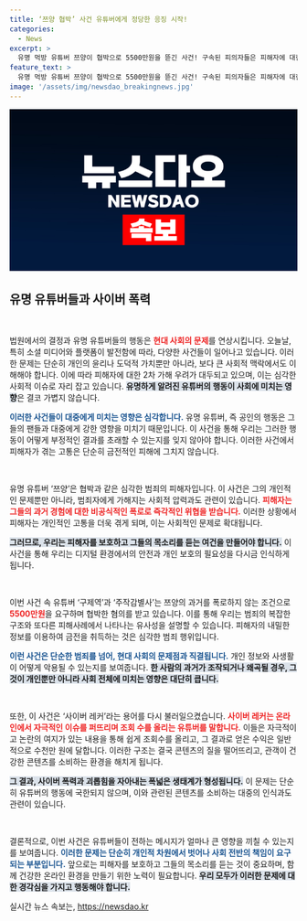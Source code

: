 ```yaml
---
title: ‘쯔양 협박’ 사건 유튜버에게 정당한 응징 시작!
categories:
  - News
excerpt: >
  유명 먹방 유튜버 쯔양이 협박으로 5500만원을 뜯긴 사건! 구속된 피의자들은 피해자에 대한 2차 가해 우려로 구치소에 수감됐다. 이 사건의 진실은 무엇일까? 클릭해서 궁금증을 풀어보세요!
feature_text: >
  유명 먹방 유튜버 쯔양이 협박으로 5500만원을 뜯긴 사건! 구속된 피의자들은 피해자에 대한 2차 가해 우려로 구치소에 수감됐다. 이 사건의 진실은 무엇일까? 클릭해서 궁금증을 풀어보세요!
image: '/assets/img/newsdao_breakingnews.jpg'
---
```


<p><img src="/assets/img/newsdao_breakingnews.jpg" alt="firstkoreanews 속보" /></p>

<h2 data-ke-size="size26">유명 유튜버들과 사이버 폭력</h2>

<p data-ke-size="size16">&nbsp;</p>

<p>법원에서의 결정과 유명 유튜버들의 행동은 <b><span style="color: #ee2323;">현대 사회의 문제</span></b>를 연상시킵니다. 오늘날, 특히 소셜 미디어와 플랫폼이 발전함에 따라, 다양한 사건들이 일어나고 있습니다. 이러한 문제는 단순히 개인의 윤리나 도덕적 가치뿐만 아니라, 보다 큰 사회적 맥락에서도 이해해야 합니다. 이에 따라 피해자에 대한 2차 가해 우려가 대두되고 있으며, 이는 심각한 사회적 이슈로 자리 잡고 있습니다. <b><span style="background-color: #21538527;">유명하게 알려진 유튜버의 행동이 사회에 미치는 영향</span></b>은 결코 가볍지 않습니다. </p>

<p><b><span style="color: #1a5490;">이러한 사건들이 대중에게 미치는 영향은 심각합니다.</span></b> 유명 유튜버, 즉 공인의 행동은 그들의 팬들과 대중에게 강한 영향을 미치기 때문입니다. 이 사건을 통해 우리는 그러한 행동이 어떻게 부정적인 결과를 초래할 수 있는지를 잊지 않아야 합니다. 이러한 사건에서 피해자가 겪는 고통은 단순히 금전적인 피해에 그치지 않습니다. </p>

<p data-ke-size="size16">&nbsp;</p>

<p>유명 유튜버 ‘쯔양’은 협박과 같은 심각한 범죄의 피해자입니다. 이 사건은 그의 개인적인 문제뿐만 아니라, 범죄자에게 가해지는 사회적 압력과도 관련이 있습니다. <b><span style="color: #ee2323;">피해자는 그들의 과거 경험에 대한 비공식적인 폭로로 즉각적인 위협을 받습니다.</span></b> 이러한 상황에서 피해자는 개인적인 고통을 더욱 겪게 되며, 이는 사회적인 문제로 확대됩니다. </p>

<p><b><span style="background-color: #21538527;">그러므로, 우리는 피해자를 보호하고 그들의 목소리를 듣는 여건을 만들어야 합니다.</span></b> 이 사건을 통해 우리는 디지털 환경에서의 안전과 개인 보호의 필요성을 다시금 인식하게 됩니다. </p>

<p data-ke-size="size16">&nbsp;</p>

<p>이번 사건 속 유튜버 ‘구제역’과 ‘주작감별사’는 쯔양의 과거를 폭로하지 않는 조건으로 <b><span style="color: #ee2323;">5500만원</span></b>을 요구하며 협박한 혐의를 받고 있습니다. 이를 통해 우리는 범죄의 복잡한 구조와 또다른 피해사례에서 나타나는 유사성을 설명할 수 있습니다. 피해자의 내밀한 정보를 이용하여 금전을 취득하는 것은 심각한 범죄 행위입니다. </p>

<p><b><span style="color: #1a5490;">이런 사건은 단순한 범죄를 넘어, 현대 사회의 문제점과 직결됩니다.</span></b> 개인 정보와 사생활이 어떻게 악용될 수 있는지를 보여줍니다. <b><span style="background-color: #21538527;">한 사람의 과거가 조작되거나 왜곡될 경우, 그것이 개인뿐만 아니라 사회 전체에 미치는 영향은 대단히 큽니다.</span></b></p>

<p data-ke-size="size16">&nbsp;</p>

<p>또한, 이 사건은 ‘사이버 레커’라는 용어를 다시 불러일으켰습니다. <b><span style="color: #ee2323;">사이버 레커는 온라인에서 자극적인 이슈를 퍼뜨리며 조회 수를 올리는 유튜버를 말합니다.</span></b> 이들은 자극적이고 논란의 여지가 있는 내용을 통해 쉽게 조회수를 올리고, 그 결과로 얻은 수익은 일반적으로 수천만 원에 달합니다. 이러한 구조는 결국 콘텐츠의 질을 떨어뜨리고, 관객이 건강한 콘텐츠를 소비하는 환경을 해치게 됩니다. </p>

<p><b><span style="background-color: #21538527;">그 결과, 사이버 폭력과 괴롭힘을 자아내는 폭넓은 생태계가 형성됩니다.</span></b> 이 문제는 단순히 유튜버의 행동에 국한되지 않으며, 이와 관련된 콘텐츠를 소비하는 대중의 인식과도 관련이 있습니다.</p>

<p data-ke-size="size16">&nbsp;</p>

<p>결론적으로, 이번 사건은 유튜버들이 전하는 메시지가 얼마나 큰 영향을 끼칠 수 있는지를 보여줍니다. <b><span style="color: #1a5490;">이러한 문제는 단순히 개인적 차원에서 벗어나 사회 전반의 책임이 요구되는 부분입니다.</span></b> 앞으로는 피해자를 보호하고 그들의 목소리를 듣는 것이 중요하며, 함께 건강한 온라인 환경을 만들기 위한 노력이 필요합니다. <b><span style="background-color: #21538527;">우리 모두가 이러한 문제에 대한 경각심을 가지고 행동해야 합니다.</span></b></p>
실시간 뉴스 속보는, <a href="https://newsdao.kr" rel="dofollow">https://newsdao.kr</a>


